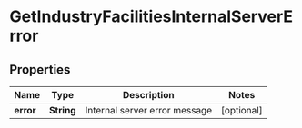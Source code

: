 
# GetIndustryFacilitiesInternalServerError

## Properties
Name | Type | Description | Notes
------------ | ------------- | ------------- | -------------
**error** | **String** | Internal server error message |  [optional]



